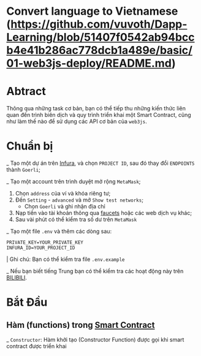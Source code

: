 # Convert language to Vietnamese (https://github.com/vuvoth/Dapp-Learning/blob/51407f0542ab94bccb4e41b286ac778dcb1a489e/basic/01-web3js-deploy/README.md)
# Abtract
Thông qua những task cơ bản, bạn có thể tiếp thu những kiến thức liên quan đến trình biên dịch và quy trình triển khai một Smart Contract, cũng như làm thế nào để sử dụng các API cơ bản của `web3js`.
# Chuẩn bị
_ Tạo một dự án trên  [Infura](https://infura.io), và chọn `PROJECT ID`, sau đó thay đổi `ENDPOINTS` thành `Goerli`;

_ Tạo một account trên trình duyệt mở rộng `MetaMask`;
  1. Chọn `address` của ví và khóa riêng tư;
  2. Đến `Setting` - `advanced` và mở `Show test networks`;
     - Chọn `Goerli` và ghi nhận địa chỉ
  3. Nạp tiền vào tài khoản thông qua  [faucets](https://faucets.chain.link) hoặc các web dịch vụ khác;
  4. Sau vài phút có thể kiểm tra số dư trên `MetaMask`

_ Tạo một file `.env` và thêm các dòng sau:
  
    PRIVATE_KEY=YOUR_PRIVATE_KEY
    INFURA_ID=YOUR_PROJECT_ID
   
    
  | Ghi chú: Bạn có thể kiểm tra file `.env.example`
 
 _ Nếu bạn biết tiếng Trung bạn có thể kiểm tra các hoạt động này trên [BILIBILI](https://www.bilibili.com/video/BV1Y44y1r7E6/).
 
 # Bắt Đầu
 
 ## Hàm (functions) trong [Smart Contract](Incrementer.sol)
 _  `Constructor`: Hàm khởi tạo (Constructor Function) được gọi khi smart contract được triển khai
